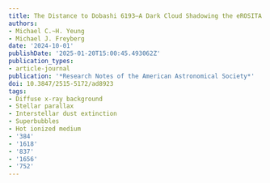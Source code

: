 ```yaml
---
title: The Distance to Dobashi 6193—A Dark Cloud Shadowing the eROSITA Bubbles
authors:
- Michael C.~H. Yeung
- Michael J. Freyberg
date: '2024-10-01'
publishDate: '2025-01-20T15:00:45.493062Z'
publication_types:
- article-journal
publication: '*Research Notes of the American Astronomical Society*'
doi: 10.3847/2515-5172/ad8923
tags:
- Diffuse x-ray background
- Stellar parallax
- Interstellar dust extinction
- Superbubbles
- Hot ionized medium
- '384'
- '1618'
- '837'
- '1656'
- '752'
---
```

